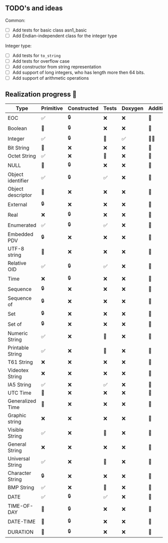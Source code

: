## TODO's and ideas

Common:
- [ ] Add tests for basic class asn1_basic
- [ ] Add Endian-independent class for the integer type

Integer type:
- [ ] Add tests for `to_string`
- [ ] Add tests for overflow case
- [ ] Add constructor from string representation
- [ ] Add support of long integers, who has length more then 64 bits.
- [ ] Add support of arithmetic operations

## Realization progress 🤔


| Type              | Primitive | Constructed | Tests | Doxygen | Additional |
|-------------------|-----------|-------------|-------|---------|------------|
| EOC               | ✅         | 🔒          | ❌     | ❌       | 🔄         |
| Boolean           | 🚧        | 🔒          | ❌     | ❌       | 🔄         |
| Integer           | ✅         | 🔒          | 🚧    | ✅       | 🔄📝       |
| Bit String        | 🚧        | ❌           | ❌     | ❌       | 🔄         |
| Octet String      | ✅         | ❌           | 🚧    | ❌       | 🔄         |
| NULL              | 🚧        | 🔒          | ❌     | ❌       | 🔄         |
| Object identifier | ✅         | 🔒          | ✅     | ❌       | 🔄         |
| Object descriptor | 🚧        | ❌           | ❌     | ❌       | 🔄         |
| External          | 🔒        | ❌           | ❌     | ❌       | 🔄         |
| Real              | ❌         | 🔒          | ❌     | ❌       | 🔄         |
| Enumerated        | ✅         | 🔒          | ✅     | ❌       | 🔄         |
| Embedded PDV      | 🔒        | ❌           | ❌     | ❌       | 🔄         |
| UTF-8 string      | 🚧        | ❌           | ❌     | ❌       | 🔄         |
| Relative OID      | ✅         | 🔒          | ✅     | ❌       | 🔄         |
| Time              | ❌         | 🔒          | ❌     | ❌       | 🔄         |
| Sequence          | 🔒        | ❌           | ❌     | ❌       | 🔄         |
| Sequence of       | 🔒        | ❌           | ❌     | ❌       | 🔄         |
| Set               | 🔒        | ❌           | ❌     | ❌       | 🔄         |
| Set of            | 🔒        | ❌           | ❌     | ❌       | 🔄         |
| Numeric String    | ✅         | ❌           | 🚧    | ❌       | 🔄         |
| Printable String  | ✅         | ❌           | 🚧    | ❌       | 🔄         |
| T61 String        | ❌         | ❌           | ❌     | ❌       | 🔄         |
| Videotex String   | ❌         | ❌           | ❌     | ❌       | 🔄         |
| IA5 String        | ✅         | ❌           | ✅     | ❌       | 🔄         |
| UTC Time          | 🚧        | ❌           | ❌     | ❌       | 🔄         |
| Generalized Time  | 🚧        | ❌           | ❌     | ❌       | 🔄         |
| Graphic string    | ❌         | ❌           | ❌     | ❌       | 🔄         |
| Visible String    | ✅         | ❌           | 🚧    | ❌       | 🔄         |
| General String    | ❌         | ❌           | ❌     | ❌       | 🔄         |
| Universal String  | ✅         | ❌           | 🚧    | ❌       | 🔄         |
| Character String  | 🔒        | ❌           | ❌     | ❌       | 🔄         |
| BMP String        | ✅         | ❌           | 🚧    | ❌       | 🔄         |
| DATE              | ✅         | 🔒          | ✅     | ❌       | 🔄         |
| TIME-OF-DAY       | 🚧        | 🔒          | ❌     | ❌       | 🔄         |
| DATE-TIME         | 🚧        | 🔒          | ❌     | ❌       | 🔄         |
| DURATION          | 🚧        | 🔒          | ❌     | ❌       | 🔄         |



